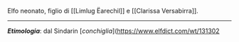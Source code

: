 Elfo neonato, figlio di [[Limlug Ëarechil]] e [[Clarissa Versabirra]].


---
***Etimologia***: dal Sindarin [*conchiglia*](https://www.elfdict.com/wt/131302
